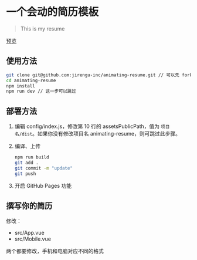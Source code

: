 # 一个会动的简历模板

> This is my resume

[预览](https://www.cctechblog.cn/animating-resume/public/)

## 使用方法

``` bash
git clone git@github.com:jirengu-inc/animating-resume.git // 可以先 fork 然后 git clone 自己的仓库
cd animating-resume
npm install
npm run dev // 这一步可以跳过
```

## 部署方法


1. 编辑 config/index.js，修改第 10 行的 assetsPublicPath，值为 `项目名/dist`。如果你没有修改项目名 animating-resume，则可跳过此步骤。

2. 编译、上传
    ``` bash
    npm run build
    git add .
    git commit -m "update"
    git push
    ```

3. 开启 GitHub Pages 功能


## 撰写你的简历

修改：

- src/App.vue   
- src/Mobile.vue

两个都要修改，手机和电脑对应不同的格式

